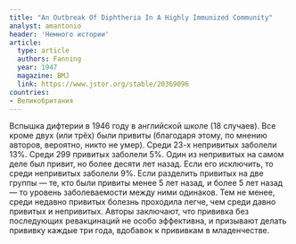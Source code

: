 ```yaml
---
title: "An Outbreak Of Diphtheria In A Highly Immunized Community"
analyst: amantonio
header: 'Немного истории'
article:
  type: article
  authors: Fanning
  year: 1947
  magazine: BMJ
  link: https://www.jstor.org/stable/20369096
countries:
- Великобритания
---
```


Вспышка дифтерии в 1946 году в английской школе (18 случаев). Все кроме двух (или трёх) были привиты (благодаря этому, по мнению авторов, вероятно, никто не умер).
Среди 23-х непривитых заболели 13%. Среди 299 привитых заболели 5%. Один из непривитых на самом деле был привит, но более десяти лет назад. Если его исключить, то среди непривитых заболели 9%.
Если разделить привитых на две группы — те, кто были привиты менее 5 лет назад, и более 5 лет назад — то уровень заболеваемости между ними одинаков. Тем не менее, среди недавно привитых болезнь проходила легче, чем среди давно привитых и непривитых.
Авторы заключают, что прививка без последующих ревакцинаций не особо эффективна, и призывают делать прививку каждые три года, вдобавок к прививкам в младенчестве.
